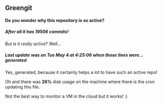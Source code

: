 ## Greengit

#### Do you wonder why this repository is so active?

##### After all it has 19506 commits!

But is it *really* active? Well...

##### Last update was on Tue May 4 at 4:25:06 when those lines were... generated

Yes, generated, because it certainly helps a lot to have such an active repo!

Oh and there was **26%** disk usage on the machine
where there is the cron updating this file.

Not the best way to monitor a VM in the cloud but it works! :)
